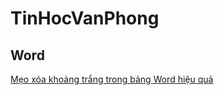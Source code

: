 # TinHocVanPhong
## Word
[Mẹo xóa khoảng trắng trong bảng Word hiệu quả](https://tsbv.love/?fbclid=IwAR25pZhldkRgkSa335n0Ah7jnSKWbfHiUjN5G-YmwHN93EtsMlHJs8BsCj8)
